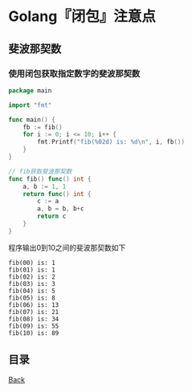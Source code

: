 # Golang『闭包』注意点

## 斐波那契数

### 使用闭包获取指定数字的斐波那契数

```go
package main

import "fmt"

func main() {
	fb := fib()
	for i := 0; i <= 10; i++ {
		fmt.Printf("fib(%02d) is: %d\n", i, fb())
	}
}

// fib获取斐波那契数
func fib() func() int {
	a, b := 1, 1
	return func() int {
		c := a
		a, b = b, b+c
		return c
	}
}
```
程序输出0到10之间的斐波那契数如下

```shell
fib(00) is: 1
fib(01) is: 1
fib(02) is: 2
fib(03) is: 3
fib(04) is: 5
fib(05) is: 8
fib(06) is: 13
fib(07) is: 21
fib(08) is: 34
fib(09) is: 55
fib(10) is: 89
```


## 目录
[Back](../GolangNotice.md)